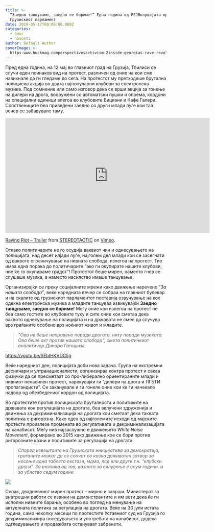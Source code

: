 ```yaml
---
title: >-
  “Заедно танцуваме, заедно се бориме!” Една година од РЕЈВолуцијата пред
  Грузискиот парламент
date: 2019-05-17T00:00:00.000Z
categories:
  - блог
  - novosti
author: Default Author
coverImage: >-
  https-www.huckmag.comperspectivesactivism-2inside-georgias-rave-revolution-1-1024x670.jpg
---
```


Пред една година, на 12 мај во главниот град на Грузија, Тбилиси се случи еден поинаков вид на протест, различен од оние на кои сме навикнале да ги гледаме до сега. На протестот му претходеше брутална полициска акција во двата најпопуларни клубови за електронска музика. Под сомнение или само изговор дека се врши акција за гонење на дилери на дрога, вооружени со автоматски пушки и опрема, кордони на специјални единици влегоа во клубовите Бициани и Кафе Галери. Сопствениците беа приведени заедно со други млади луѓе кои таа вечер се забавувале таму.

<iframe src="https://player.vimeo.com/video/335683026" width="640" height="360" frameborder="0" allow="autoplay; fullscreen" allowfullscreen></iframe>

[Raving Riot – Trailer](https://vimeo.com/335683026) from [STEREOTACTIC](https://vimeo.com/stereotactic) on [Vimeo](https://vimeo.com).

Откако политичарите не го осудија ваквиот чин и однесувањето на полицијата, над десет илјади луѓе, најголем дел млади кои се засегнати од ваквото ограничување на нивната слобода, излегоа на протест. Тие имаа една порака до политичарите “ако ги окупирате нашите клубови, ние ќе го окупираме градот”! Протестот беше мирен, наместо гнев се слушаше музика, а наместо насилство имаше танцување.

Организирајќи се преку социјалните мрежи како движење наречено “_За нашата слобода”_, веќе наредната вечер се собраа на главниот булевар и на скалите од грузискиот парламентот поставија озвучување на кое одекна електронска музика а младите танцуваа извикувајќи **Заедно танцуваме, заедно се бориме!** Меѓу оние кои излегоа на протест не беа само гостите во клубовите туку и сите оние кои сметаа дека ваквото однесување на полицијата и на државата не смее да случува врз граѓаните особено врз ноќниот живот и младите.

> _"Ова не беше направено поради дрогата, ниту поради музиката. Ова беше акт против нашата слобода", смета политичкиот аналитичар Динара Гагошизе._

https://youtu.be/SEbIHKVDC5g

Веќе наредниот ден, полицијата доби нова задача. Група на екстремни десничари и ултранационалисти, организираа контра протест и сакаа физички да се пресметаат со про-либерално ориентираните млади и нивниот ненасилен протест, нарекувајќи ги “дилери на дрога и ЛГБТИ пропагандисти”. Се заканувале и ги гонеле оние кои ќе ги начекале надвор од обезбедениот кордон од полицијата.

Во протестите против полициската бруталноста и политиките на државата кон регулацијата на дрогата, беа вклучени здруженија и движења за декриминализација на дрогата кои сметаат дека таквата политика е ригорозна. Како еден од најголемите исходи од мајските протести произлезе промената во регулативата и декриминализацијата на канабисот. Меѓу нив најзаслужно е движењето _White Noise Movement_, формирано во 2015 како движење кое се бори против ригорозните казни и политиките за регулација на дрогата.

> _Според извештаите на Грузиската иницијатива за демократија, граѓаните можат да се соочат со казна доживотен затвор за носење една таблета екстази, мдма, лсд или други т.н. "клубски дроги". За разлика од тоа, казната за силување е осум години, а за убиство седум години._

![](http://libertaniabackup.local/wp-content/uploads/2019/05/https-www.huckmag.comperspectivesactivism-2inside-georgias-rave-revolution-1-1024x670.jpg)

Сепак, дводневниот мирен протест – мирно и заврши. Министерот за внатрешни работи се извини на демонстрантите и им вети дека ќе ги исполни нивните барања, особено во поглед на менување на актуелната политика за регулација на дрогата. Веќе на 30 јули истата година, само неколку месеци по протестите Уставниот суд на Грузија го декриминализира поседувањето и употребата на канабисот, додека одгледувањето и продажбата остануваат забранети.
